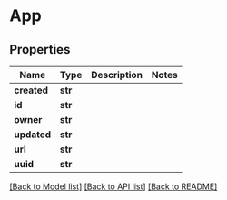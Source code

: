 # App

## Properties
Name | Type | Description | Notes
------------ | ------------- | ------------- | -------------
**created** | **str** |  | 
**id** | **str** |  | 
**owner** | **str** |  | 
**updated** | **str** |  | 
**url** | **str** |  | 
**uuid** | **str** |  | 

[[Back to Model list]](../README.md#documentation-for-models) [[Back to API list]](../README.md#documentation-for-api-endpoints) [[Back to README]](../README.md)


